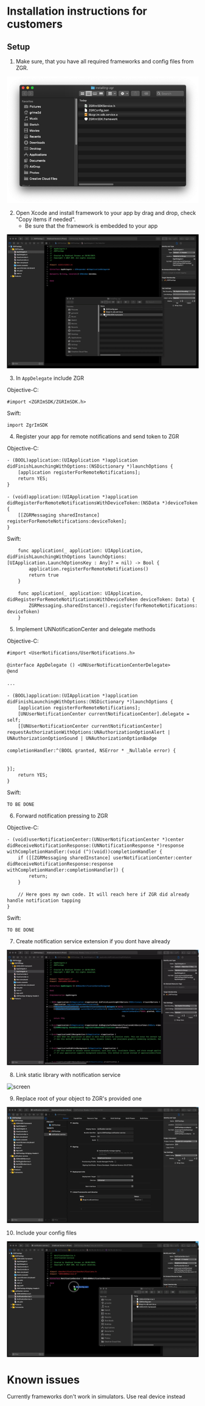 # Installation instructions for customers

## Setup

1. Make sure, that you have all required frameworks and config files from ZGR.

![screen](readme/screen_1.png)

2. Open Xcode and install framework to your app by drag and drop, check "Copy items if needed".
    * Be sure that the framework is embedded to your app

![screen](readme/video_1.gif)

3. In `AppDelegate` include ZGR

Objective-C:

```
#import <ZGRImSDK/ZGRImSDK.h>
```
   
Swift:

```
import ZgrImSDK
```

4. Register your app for remote notifications and send token to ZGR

Objective-C:

```
- (BOOL)application:(UIApplication *)application didFinishLaunchingWithOptions:(NSDictionary *)launchOptions {
    [application registerForRemoteNotifications];
    return YES;
}

- (void)application:(UIApplication *)application didRegisterForRemoteNotificationsWithDeviceToken:(NSData *)deviceToken {
    [[ZGRMessaging sharedInstance] registerForRemoteNotifications:deviceToken];
}
```
 
Swift:

```
    func application(_ application: UIApplication, didFinishLaunchingWithOptions launchOptions: [UIApplication.LaunchOptionsKey : Any]? = nil) -> Bool {
        application.registerForRemoteNotifications()
        return true
    }

    func application(_ application: UIApplication, didRegisterForRemoteNotificationsWithDeviceToken deviceToken: Data) {
        ZGRMessaging.sharedInstance().register(forRemoteNotifications: deviceToken)
    }
```

5. Implement UNNotificationCenter and delegate methods

Objective-C:

```
#import <UserNotifications/UserNotifications.h>

@interface AppDelegate () <UNUserNotificationCenterDelegate>
@end 

...

- (BOOL)application:(UIApplication *)application didFinishLaunchingWithOptions:(NSDictionary *)launchOptions {
    [application registerForRemoteNotifications];
    [UNUserNotificationCenter currentNotificationCenter].delegate = self;
    [[UNUserNotificationCenter currentNotificationCenter] requestAuthorizationWithOptions:UNAuthorizationOptionAlert | UNAuthorizationOptionSound | UNAuthorizationOptionBadge
                                                                        completionHandler:^(BOOL granted, NSError * _Nullable error) {

                                                                        }];
    return YES;
}

```
    
Swift:

```
TO BE DONE
```

6. Forward notification pressing to ZGR

Objective-C:

```
- (void)userNotificationCenter:(UNUserNotificationCenter *)center didReceiveNotificationResponse:(UNNotificationResponse *)response withCompletionHandler:(void (^)(void))completionHandler {
    if ([[ZGRMessaging sharedInstance] userNotificationCenter:center didReceiveNotificationResponse:response withCompletionHandler:completionHandler]) {
        return;
    }

    // Here goes my own code. It will reach here if ZGR did already handle notification tapping
}
```

Swift:

```
TO BE DONE
```


7. Create notification service extension if you dont have already

![screen](readme/video_2.gif)

8. Link static library with notification service

![screen](readme/video_3.gif)

9. Replace root of your object to ZGR's provided one

![screen](readme/video_4.gif)

10. Include your config files

![screen](readme/video_5.gif)


# Known issues

Currently frameworks don't work in simulators. Use real device instead
